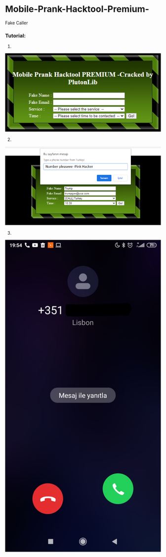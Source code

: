 # Mobile-Prank-Hacktool-Premium-
Fake Caller

### Tutorial:
1.
![](images/enter.png)

2.
![](images/arama.png)

3.
![](images/numara.png)
